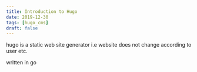 ```yaml
---
title: Introduction to Hugo
date: 2019-12-30
tags: [hugo_cms]
draft: false
---
```


hugo is a static web site generator
    i.e website does not change according to user etc.

written in go
